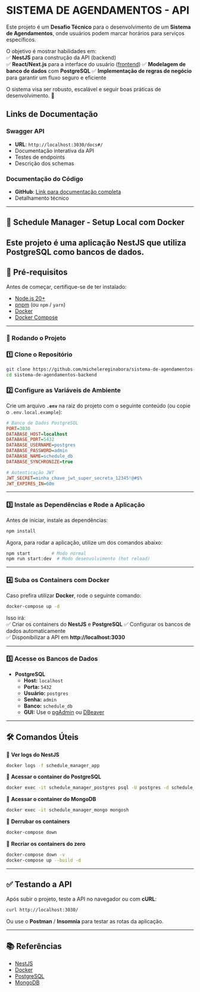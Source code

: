 # **SISTEMA DE AGENDAMENTOS - API**  

Este projeto é um **Desafio Técnico** para o desenvolvimento de um **Sistema de Agendamentos**, onde usuários podem marcar horários para serviços específicos.  

O objetivo é mostrar habilidades em:   
✅ **NestJS** para construção da API (backend)   
✅ **React/Next.js** para a interface do usuário ([frontend](https://github.com/michelereginabora/sistema-de-agendamentos-frontend))
✅ **Modelagem de banco de dados** com **PostgreSQL**
✅ **Implementação de regras de negócio** para garantir um fluxo seguro e eficiente

O sistema visa ser robusto, escalável e seguir boas práticas de desenvolvimento. 🚀

## Links de Documentação

### Swagger API
- **URL**: `http://localhost:3030/docs#/`
- Documentação interativa da API
- Testes de endpoints
- Descrição dos schemas

### Documentação do Código
- **GitHub**: [Link para documentação completa](https://github.com/michelereginabora/sistema-de-agendamentos-backend/blob/main/DOC.md)
- Detalhamento técnico

-----------

## **📌 Schedule Manager - Setup Local com Docker**

Este projeto é uma aplicação **NestJS** que utiliza **PostgreSQL** como bancos de dados.
---

## **🔧 Pré-requisitos**
Antes de começar, certifique-se de ter instalado:


- [Node.js 20+](https://nodejs.org/)
- [pnpm](https://pnpm.io/) (ou `npm` / `yarn`)
- [Docker](https://www.docker.com/)
- [Docker Compose](https://docs.docker.com/compose/)

---

### **🚀 Rodando o Projeto**  

### **1️⃣ Clone o Repositório**  
```sh
git clone https://github.com/michelereginabora/sistema-de-agendamentos-backend.git
cd sistema-de-agendamentos-backend
```

### **2️⃣ Configure as Variáveis de Ambiente**  
Crie um arquivo **`.env`** na raiz do projeto com o seguinte conteúdo (ou copie o `.env.local.example`):  

```ini
# Banco de Dados PostgreSQL
PORT=3030
DATABASE_HOST=localhost
DATABASE_PORT=5432
DATABASE_USERNAME=postgres
DATABASE_PASSWORD=admin
DATABASE_NAME=schedule_db
DATABASE_SYNCHRONIZE=true

# Autenticação JWT
JWT_SECRET=minha_chave_jwt_super_secreta_12345!@#$%
JWT_EXPIRES_IN=60m
```

---

### **3️⃣ Instale as Dependências e Rode a Aplicação**  
Antes de iniciar, instale as dependências:  
```sh
npm install
```  
Agora, para rodar a aplicação, utilize um dos comandos abaixo:  
```sh
npm start        # Modo normal  
npm run start:dev  # Modo desenvolvimento (hot reload)  
```

---

### **4️⃣ Suba os Containers com Docker**  
Caso prefira utilizar **Docker**, rode o seguinte comando:  
```sh
docker-compose up -d
```
Isso irá:  
✅ Criar os containers do **NestJS** e **PostgreSQL**
✅ Configurar os bancos de dados automaticamente  
✅ Disponibilizar a API em **http://localhost:3030**  

---

### **5️⃣ Acesse os Bancos de Dados**  
- **PostgreSQL**  
  - **Host:** `localhost`  
  - **Porta:** `5432`  
  - **Usuário:** `postgres`  
  - **Senha:** `admin`  
  - **Banco:** `schedule_db`  
  - **GUI:** Use o [pgAdmin](https://www.pgadmin.org/) ou [DBeaver](https://dbeaver.io/)  

---

## **🛠️ Comandos Úteis**
📌 **Ver logs do NestJS**  
```sh
docker logs -f schedule_manager_app
```

📌 **Acessar o container do PostgreSQL**  
```sh
docker exec -it schedule_manager_postgres psql -U postgres -d schedule_db
```

📌 **Acessar o container do MongoDB**  
```sh
docker exec -it schedule_manager_mongo mongosh
```

📌 **Derrubar os containers**  
```sh
docker-compose down
```

📌 **Recriar os containers do zero**  
```sh
docker-compose down -v
docker-compose up --build -d
```

---

## **✅ Testando a API**
Após subir o projeto, teste a API no navegador ou com **cURL**:

```sh
curl http://localhost:3030/
```

Ou use o **Postman** / **Insomnia** para testar as rotas da aplicação.

---

## **📚 Referências**
- [NestJS](https://nestjs.com/)
- [Docker](https://www.docker.com/)
- [PostgreSQL](https://www.postgresql.org/)
- [MongoDB](https://www.mongodb.com/)
